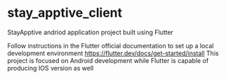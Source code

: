 # stay_apptive_client

StayApptive andriod application project built using Flutter

Follow instructions in the Flutter official documentation to set up a local development environment
https://flutter.dev/docs/get-started/install
This project is focused on Android development while Flutter is capable of producing IOS version as well
